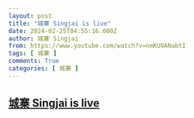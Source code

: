 ```yaml
---
layout: post
title: "城寨 Singjai is live"
date: 2024-02-25T04:55:16.000Z
author: 城寨 Singjai
from: https://www.youtube.com/watch?v=nmKU0ANabtI
tags: [ 城寨 ]
comments: True
categories: [ 城寨 ]
---
```

<!--1708836916000-->
[城寨 Singjai is live](https://www.youtube.com/watch?v=nmKU0ANabtI)
------

<div>

</div>
